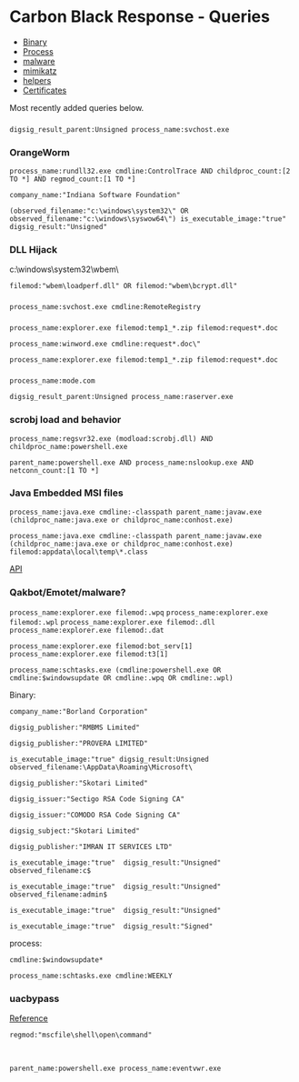 # Carbon Black Response - Queries

* [Binary](binary.md)
* [Process](process.md)
* [malware](emotet.md)
* [mimikatz](mimikatz.md)
* [helpers](helpers.md)
* [Certificates](Certs.md)

Most recently added queries below.

###

`digsig_result_parent:Unsigned process_name:svchost.exe`

### OrangeWorm

`process_name:rundll32.exe cmdline:ControlTrace AND childproc_count:[2 TO *] AND regmod_count:[1 TO *]`

`company_name:"Indiana Software Foundation"`

`(observed_filename:"c:\windows\system32\" OR observed_filename:"c:\windows\syswow64\") is_executable_image:"true" digsig_result:"Unsigned"`



### DLL Hijack

c:\windows\system32\wbem\

`filemod:"wbem\loadperf.dll" OR filemod:"wbem\bcrypt.dll"`

###

`process_name:svchost.exe cmdline:RemoteRegistry`

###

`process_name:explorer.exe filemod:temp1_*.zip filemod:request*.doc`

`process_name:winword.exe cmdline:request*.doc\"`

`process_name:explorer.exe filemod:temp1_*.zip filemod:request*.doc`

###

`process_name:mode.com`

`digsig_result_parent:Unsigned process_name:raserver.exe`



### scrobj load and behavior

`process_name:regsvr32.exe (modload:scrobj.dll) AND childproc_name:powershell.exe`

`parent_name:powershell.exe AND process_name:nslookup.exe AND netconn_count:[1 TO *]`

### Java Embedded MSI files
`process_name:java.exe cmdline:-classpath parent_name:javaw.exe (childproc_name:java.exe or childproc_name:conhost.exe)`

`process_name:java.exe cmdline:-classpath parent_name:javaw.exe (childproc_name:java.exe or childproc_name:conhost.exe) filemod:appdata\local\temp\*.class`

[API](https://github.com/cparmn/CarbonBlackResponse/blob/master/msijar.py)




### Qakbot/Emotet/malware?

`process_name:explorer.exe filemod:.wpq`
`process_name:explorer.exe filemod:.wpl`
`process_name:explorer.exe filemod:.dll`
`process_name:explorer.exe filemod:.dat`

`process_name:explorer.exe filemod:bot_serv[1]`
`process_name:explorer.exe filemod:t3[1]`


`process_name:schtasks.exe (cmdline:powershell.exe OR cmdline:$windowsupdate OR cmdline:.wpq OR cmdline:.wpl)`

Binary:

`company_name:"Borland Corporation"`

`digsig_publisher:"RMBMS Limited"`

`digsig_publisher:"PROVERA LIMITED"`

`is_executable_image:"true" digsig_result:Unsigned observed_filename:\AppData\Roaming\Microsoft\`

`digsig_publisher:"Skotari Limited"`

`digsig_issuer:"Sectigo RSA Code Signing CA"`

`digsig_issuer:"COMODO RSA Code Signing CA"`

`digsig_subject:"Skotari Limited"`

`digsig_publisher:"IMRAN IT SERVICES LTD"`



```is_executable_image:"true"  digsig_result:"Unsigned" observed_filename:c$```

```is_executable_image:"true"  digsig_result:"Unsigned" observed_filename:admin$```

```is_executable_image:"true"  digsig_result:"Unsigned"```

```is_executable_image:"true"  digsig_result:"Signed"```


process:

`cmdline:$windowsupdate*`

`process_name:schtasks.exe cmdline:WEEKLY`


### uacbypass

[Reference](https://enigma0x3.net/2016/08/15/fileless-uac-bypass-using-eventvwr-exe-and-registry-hijacking/)

    regmod:"mscfile\shell\open\command"

<br>

    parent_name:powershell.exe process_name:eventvwr.exe
